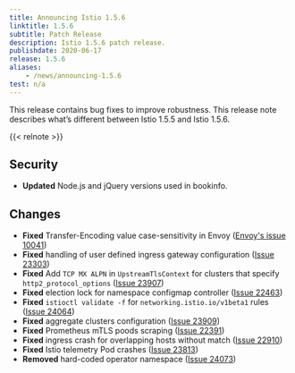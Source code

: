 ```yaml
---
title: Announcing Istio 1.5.6
linktitle: 1.5.6
subtitle: Patch Release
description: Istio 1.5.6 patch release.
publishdate: 2020-06-17
release: 1.5.6
aliases:
    - /news/announcing-1.5.6
test: n/a
---
```


This release contains bug fixes to improve robustness. This release note describes what’s different between Istio 1.5.5 and Istio 1.5.6.

{{< relnote >}}

## Security

- **Updated** Node.js and jQuery versions used in bookinfo.

## Changes

- **Fixed** Transfer-Encoding value case-sensitivity in Envoy ([Envoy's issue 10041](https://github.com/envoyproxy/envoy/issues/10041))
- **Fixed** handling of user defined ingress gateway configuration ([Issue 23303](https://github.com/istio/istio/issues/23303))
- **Fixed** Add `TCP MX ALPN` in `UpstreamTlsContext` for clusters that specify `http2_protocol_options` ([Issue 23907](https://github.com/istio/istio/issues/23907))
- **Fixed** election lock for namespace configmap controller ([Issue 22463](https://github.com/istio/istio/issues/22463))
- **Fixed** `istioctl validate -f` for `networking.istio.io/v1beta1` rules ([Issue 24064](https://github.com/istio/istio/issues/24064))
- **Fixed** aggregate clusters configuration ([Issue 23909](https://github.com/istio/istio/issues/23909))
- **Fixed** Prometheus mTLS poods scraping ([Issue 22391](https://github.com/istio/istio/issues/22391))
- **Fixed** ingress crash for overlapping hosts without match ([Issue 22910](https://github.com/istio/istio/issues/22910))
- **Fixed** Istio telemetry Pod crashes ([Issue 23813](https://github.com/istio/istio/issues/23813))
- **Removed** hard-coded operator namespace ([Issue 24073](https://github.com/istio/istio/issues/24073))
